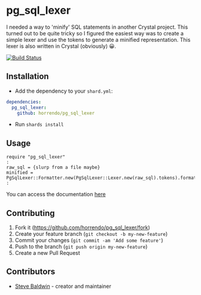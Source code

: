 # pg_sql_lexer

I needed a way to 'minify' SQL statements in another Crystal project. This turned out to be quite tricky so I figured the easiest way was to create a simple lexer and use the tokens to generate a minified representation. This lexer is also written in Crystal (obviously) 😀.

[![Build Status](https://travis-ci.org/horrendo/pg_sql_lexer.svg?branch=master)](https://travis-ci.org/horrendo/pg_sql_lexer)

## Installation

- Add the dependency to your `shard.yml`:

```yaml
dependencies:
  pg_sql_lexer:
    github: horrendo/pg_sql_lexer
```

- Run `shards install`

## Usage

```crystal
require "pg_sql_lexer"
:
raw_sql = {slurp from a file maybe}
minified = PgSqlLexer::Formatter.new(PgSqlLexer::Lexer.new(raw_sql).tokens).format_minified
:
```

You can access the documentation [here](https://horrendo.github.io/pg_sql_lexer/)

## Contributing

1. Fork it (<https://github.com/horrendo/pg_sql_lexer/fork>)
2. Create your feature branch (`git checkout -b my-new-feature`)
3. Commit your changes (`git commit -am 'Add some feature'`)
4. Push to the branch (`git push origin my-new-feature`)
5. Create a new Pull Request

## Contributors

- [Steve Baldwin](https://github.com/horrendo) - creator and maintainer
